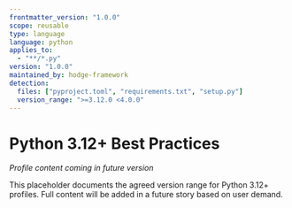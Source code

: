 ```yaml
---
frontmatter_version: "1.0.0"
scope: reusable
type: language
language: python
applies_to:
  - "**/*.py"
version: "1.0.0"
maintained_by: hodge-framework
detection:
  files: ["pyproject.toml", "requirements.txt", "setup.py"]
  version_range: ">=3.12.0 <4.0.0"
---
```


# Python 3.12+ Best Practices

*Profile content coming in future version*

This placeholder documents the agreed version range for Python 3.12+ profiles.
Full content will be added in a future story based on user demand.
